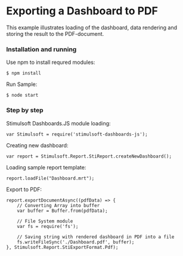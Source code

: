 # Exporting a Dashboard to PDF

This example illustrates loading of the dashboard, data rendering and storing the result to the PDF-document.

### Installation and running
Use npm to install requred modules:

    $ npm install
    
Run Sample:

    $ node start

### Step by step
Stimulsoft Dashboards.JS module loading:

    var Stimulsoft = require('stimulsoft-dashboards-js');

Creating new dashboard:

    var report = Stimulsoft.Report.StiReport.createNewDashboard();

Loading sample report template:

    report.loadFile("Dashboard.mrt");

Export to PDF:

	report.exportDocumentAsync((pdfData) => {
        // Converting Array into buffer
        var buffer = Buffer.from(pdfData);

        // File System module
        var fs = require('fs');

        // Saving string with rendered dashboard in PDF into a file
        fs.writeFileSync('./Dashboard.pdf', buffer);
    }, Stimulsoft.Report.StiExportFormat.Pdf);
